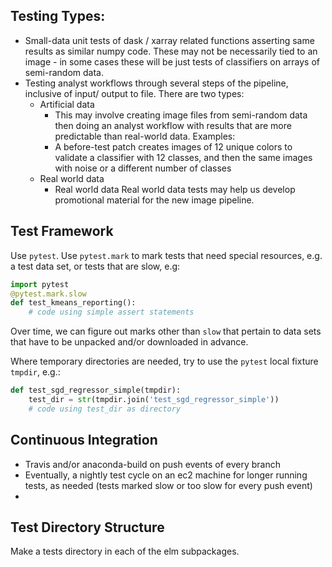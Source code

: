 ## Testing Types:

 * Small-data unit tests of dask / xarray related functions asserting same results as similar numpy code.  These may not be necessarily tied to an image - in some cases these will be just tests of classifiers on arrays of semi-random data.
 * Testing analyst workflows through several steps of the pipeline, inclusive of input/ output to file.  There are two types:
   * Artificial data
     * This may involve creating image files from semi-random data then doing an analyst workflow with results that are more predictable than real-world data. Examples:
     * A before-test patch creates images of 12 unique colors to validate a classifier with 12 classes, and then the same images with noise or a different number of classes
   * Real world data
     * Real world data Real world data tests may help us develop promotional material for the new image pipeline.

## Test Framework

Use `pytest`. Use `pytest.mark` to mark tests that need special resources, e.g. a test data set, or tests that are slow, e.g:

```python
import pytest
@pytest.mark.slow
def test_kmeans_reporting():
    # code using simple assert statements
```
Over time, we can figure out marks other than `slow` that pertain to data sets that have to be unpacked and/or downloaded in advance.

Where temporary directories are needed, try to use the `pytest` local fixture `tmpdir`, e.g.:

```python
def test_sgd_regressor_simple(tmpdir):
    test_dir = str(tmpdir.join('test_sgd_regressor_simple'))
    # code using test_dir as directory
```
## Continuous Integration

 * Travis and/or anaconda-build on push events of every branch
 * Eventually, a nightly test cycle on an ec2 machine for longer running tests, as needed (tests marked slow or too slow for every push event)
 *

## Test Directory Structure

Make a tests directory in each of the elm subpackages.
